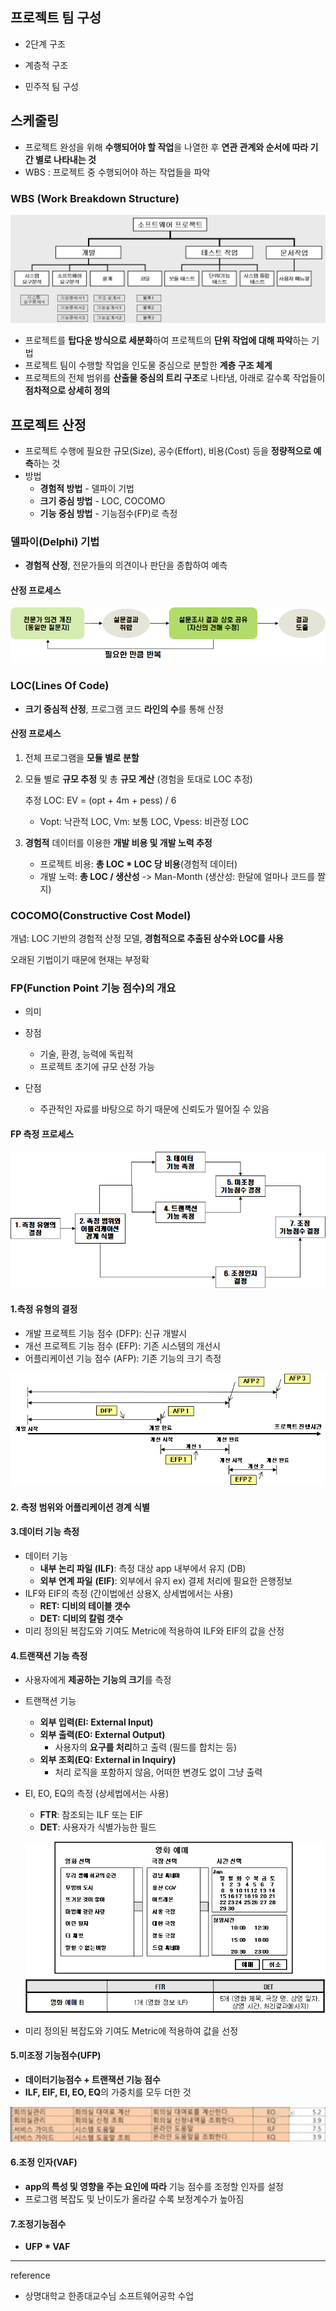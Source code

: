 ## 프로젝트 팀 구성

* 2단계 구조

* 계층적 구조

* 민주적 팀 구성

## 스케줄링

* 프로젝트 완성을 위해 **수행되어야 할 작업**을 나열한 후 **연관 관계와 순서에 따라 기간 별로 나타내는 것**
* WBS : 프로젝트 중 수행되어야 하는 작업들을 파악

### WBS (Work Breakdown Structure)

![image-20210609150354033.png](https://github.com/yoonho0922/blog-resources/blob/master/software-engineering/week05/image-20210609150354033.png?raw=true)

* 프로젝트를 **탑다운 방식으로 세분화**하여 프로젝트의 **단위 작업에 대해 파악**하는 기법
* 프로젝트 팀이 수행할 작업을 인도물 중심으로 분할한 **계층 구조 체계**
* 프로젝트의 전체 범위를 **산출물 중심의 트리 구조**로 나타냄, 아래로 갈수록 작업들이 **점차적으로 상세히 정의**



## 프로젝트 산정

* 프로젝트 수행에 필요한 규모(Size), 공수(Effort), 비용(Cost) 등을 **정량적으로 예측**하는 것
* 방법
  * **경험적 방법** - 델파이 기법
  * **크기 중심 방법** - LOC, COCOMO
  * **기능 중심 방법** - 기능점수(FP)로 측정

### 델파이(Delphi) 기법

* **경험적 산정**, 전문가들의 의견이나 판단을 종합하여 예측

#### 산정 프로세스

![image-20210405104541686.png](https://github.com/yoonho0922/blog-resources/blob/master/software-engineering/week05/image-20210405104541686.png?raw=true)

### LOC(Lines Of Code)

* **크기 중심적 산정**, 프로그램 코드 **라인의 수**를 통해 산정

#### 산정 프로세스

1. 전체 프로그램을 **모듈 별로 분할**

2. 모듈 별로 **규모 추정** 및 총 **규모 계산** (경험을 토대로 LOC 추정)

   추정 LOC: EV = (opt + 4m + pess) / 6

   * Vopt: 낙관적 LOC, Vm: 보통 LOC, Vpess: 비관정 LOC

3. **경험적** 데이터를 이용한 **개발 비용 및 개발 노력 추정**

   * 프로젝트 비용: **총 LOC * LOC 당 비용**(경험적 데이터)
   * 개발 노력: **총 LOC / 생산성** -> Man-Month (생산성: 한달에 얼마나 코드를 짤지)

### COCOMO(Constructive Cost Model)

개념: LOC 기반의 경험적 산정 모델, **경험적으로 추출된  상수와  LOC를 사용**

오래된 기법이기 때문에 현재는 부정확

### FP(Function Point 기능 점수)의 개요

* 의미 

* 장점
  * 기술, 환경, 능력에 독립적
  * 프로젝트 초기에 규모 산정 가능

* 단점
  * 주관적인 자료를 바탕으로 하기 때문에 신뢰도가 떨어질 수 있음

#### FP 측정 프로세스

![image-20210405111707017.png](https://github.com/yoonho0922/blog-resources/blob/master/software-engineering/week05/image-20210405111707017.png?raw=true)

#### 1.측정 유형의 결정

* 개발 프로젝트 기능 점수 (DFP): 신규 개발시
* 개선 프로젝트 기능 점수 (EFP): 기존 시스템의 개선시
* 어플리케이션 기능 점수 (AFP): 기존 기능의 크기 측정

![image-20210405112101199.png](https://github.com/yoonho0922/blog-resources/blob/master/software-engineering/week05/image-20210405112101199.png?raw=true)

#### 2. 측정 범위와 어플리케이션 경계 식별

#### 3.데이터 기능 측정

* 데이터 기능
  * **내부 논리 파일 (ILF)**: 측정 대상 app 내부에서 유지 (DB)
  * **외부 연계 파일** **(EIF)**: 외부에서 유지 ex) 결제 처리에 필요한 은행정보
* ILF와 EIF의 측정 (간이법에선 상용X, 상세법에서는 사용)
  * **RET: 디비의 테이블 갯수**
  * **DET: 디비의 칼럼 갯수**
* 미리 정의된 복잡도와 기여도 Metric에 적용하여 ILF와 EIF의 값을 산정

#### 4.트랜잭션 기능 측정

* 사용자에게 **제공하는 기능의 크기**를 측정

* 트랜잭션 기능
  * **외부 입력(EI: External Input)**
  * **외부 출력(EO: External Output)**
    * 사용자의 **요구를 처리**하고 출력 (필드를 합치는 등)
  * **외부 조회(EQ: External in Inquiry)**
    * 처리 로직을 포함하지 않음, 어떠한 변경도 없이 그냥 출력

* EI, EO, EQ의 측정 (상세법에서는 사용)
  * **FTR**: 참조되는 ILF 또는 EIF
  * **DET**: 사용자가 식별가능한 필드
  
  ![image-20210611120126843.png](https://github.com/yoonho0922/blog-resources/blob/master/software-engineering/week05/image-20210611120126843.png?raw=true)
  
* 미리 정의된 복잡도와 기여도 Metric에 적용하여 값을 선정

#### 5.**미조정 기능점수(UFP)**

* **데이터기능점수 + 트랜잭션 기능 점수**
* **ILF, EIF, EI, EO, EQ**의 가중치를 모두 더한 것

![image-20210611120802384.png](https://github.com/yoonho0922/blog-resources/blob/master/software-engineering/week05/image-20210611120802384.png?raw=true)

#### 6.조정 인자(VAF)

* **app의 특성 및 영향을 주는 요인에 따라** 기능 점수를 조정할 인자를 설정
* 프로그램 복잡도 및 난이도가 올라갈 수록 보정계수가 높아짐

#### 7.조정기능점수 

* **UFP * VAF**

------

reference

- 상명대학교 한종대교수님 소프트웨어공학 수업
